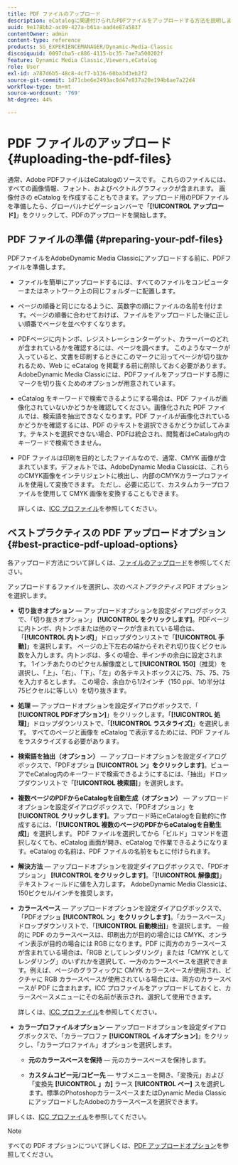 ```yaml
---
title: PDF ファイルのアップロード
description: eCatalogに関連付けられたPDFファイルをアップロードする方法を説明します。
uuid: 9e178bb2-ac09-427a-b61a-aad4e87a5837
contentOwner: admin
content-type: reference
products: SG_EXPERIENCEMANAGER/Dynamic-Media-Classic
discoiquuid: 0097cba5-c886-4115-bc35-7ae7a500202f
feature: Dynamic Media Classic,Viewers,eCatalog
role: User
exl-id: a787d6b5-48c8-4cf7-b136-60ba3d3eb2f2
source-git-commit: 1d71cbe6e2493ac8d47e837a20e194b6ae7a22d4
workflow-type: tm+mt
source-wordcount: '769'
ht-degree: 44%

---
```


# PDF ファイルのアップロード{#uploading-the-pdf-files}

通常、Adobe PDFファイルはeCatalogのソースです。 これらのファイルには、すべての画像情報、フォント、およびベクトルグラフィックが含まれます。 画像付きの eCatalog を作成することもできます。アップロード用のPDFファイルを準備したら、グローバルナビゲーションバーで「**[!UICONTROL アップロード]**」をクリックして、PDFのアップロードを開始します。

## PDF ファイルの準備 {#preparing-your-pdf-files}

PDFファイルをAdobeDynamic Media Classicにアップロードする前に、PDFファイルを準備します。

* ファイルを簡単にアップロードするには、すべてのファイルをコンピューターまたはネットワーク上の同じフォルダーに配置します。
* ページの順番と同じになるように、英数字の順にファイルの名前を付けます。ページの順番に合わせておけば、ファイルをアップロードした後に正しい順番でページを並べやすくなります。
* PDFページに内トンボ、レジストレーションターゲット、カラーバーのどれが含まれているかを確認するには、ページを調べます。 このようなマークが入っていると、文書を印刷するときにこのマークに沿ってページが切り抜かれるため、Web に eCatalog を掲載する前に削除しておく必要があります。AdobeDynamic Media Classicには、PDFファイルをアップロードする際にマークを切り抜くためのオプションが用意されています。
* eCatalog をキーワードで検索できるようにする場合は、PDF ファイルが画像化されていないかどうかを確認してください。画像化された PDF ファイルでは、検索語を抽出できなくなります。PDF ファイルが画像化されているかどうかを確認するには、PDF のテキストを選択できるかどうか試してみます。テキストを選択できない場合、PDFは統合され、閲覧者はeCatalog内のキーワードで検索できません。
* PDF ファイルは印刷を目的としたファイルなので、通常、CMYK 画像が含まれています。デフォルトでは、AdobeDynamic Media Classicは、これらのCMYK画像をインテリジェントに検出し、内部のCMYKカラープロファイルを使用して変換できます。 ただし、必要に応じて、カスタムカラープロファイルを使用して CMYK 画像を変換することもできます。

   詳しくは、[ICC プロファイル](icc-profiles.md#icc_profiles)を参照してください。

## ベストプラクティスの PDF アップロードオプション {#best-practice-pdf-upload-options}

各アップロード方法について詳しくは、[ファイルのアップロード](uploading-files.md#uploading_your_files)を参照してください。

アップロードするファイルを選択し、次の&#x200B;*ベストプラクティス* PDF オプションを選択します。

* **切り抜きオプション**  — アップロードオプションを設定ダイアログボックスで、「切り抜きオプション」 **[!UICONTROL をクリックします]**。PDFページに内トンボ、内トンボまたは他のマークが含まれている場合は、「**[!UICONTROL 内トンボ]**」ドロップダウンリストで「**[!UICONTROL 手動]**」を選択します。 ページの上下左右の端からそれぞれ切り抜くピクセル数を入力します。内トンボは、多くの場合、半インチの余白に設定されます。 1インチあたりのピクセル解像度として&#x200B;**[!UICONTROL 150]**（推奨）を選択し、「上」、「右」、「下」、「左」の各テキストボックスに75、75、75、75を入力するとします。 この場合、余白から1/2インチ（150 ppi、1の半分は75ピクセルに等しい）を切り抜きます。

* **処理**  — アップロードオプションを設定ダイアログボックスで、「 **[!UICONTROL PDFオプション]**」をクリックします。「**[!UICONTROL 処理]**」ドロップダウンリストで、「**[!UICONTROL ラスタライズ]**」を選択します。 すべてのページと画像を eCatalog で表示するためには、PDF ファイルをラスタライズする必要があります。

* **検索語を抽出（オプション）**  — アップロードオプションを設定ダイアログボックスで、「PDFオプショ **[!UICONTROL ン」をクリックします]**。ビューアでeCatalog内のキーワードで検索できるようにするには、「抽出」ドロップダウンリストで「**[!UICONTROL 検索語]**」を選択します。

* **複数ページのPDFからeCatalogを自動生成（オプション）**  — アップロードオプションを設定ダイアログボックスで、「PDFオプション」を **[!UICONTROL クリックします]**。アップロード時にeCatalogを自動的に作成するには、「**[!UICONTROL 複数のページのPDFからeCatalogを自動生成]**」を選択します。 PDF ファイルを選択してから「ビルド」コマンドを選択しなくても、eCatalog 画面が開き、eCatalog で作業できるようになります。eCatalog の名前は、PDF ファイルの名前をもとに付けられます。

* **解決方法**  — アップロードオプションを設定ダイアログボックスで、「PDFオプション」 **[!UICONTROL をクリックします]**。「**[!UICONTROL 解像度]**」テキストフィールドに値を入力します。 AdobeDynamic Media Classicは、150ピクセル/インチを推奨します。

* **カラースペース**  — アップロードオプションを設定ダイアログボックスで、「PDFオプショ **[!UICONTROL ン」をクリックします]**。「カラースペース」ドロップダウンリストで、「**[!UICONTROL 自動検出]**」を選択します。 一般的に PDF のカラースペースは、印刷出力が目的の場合には CMYK、オンライン表示が目的の場合には RGB になります。PDF に両方のカラースペースが含まれている場合は、「RGB としてレンダリング」または「CMYK としてレンダリング」のいずれかを選択して、一方のカラースペースを選択できます。例えば、ページのグラフィックに CMYK カラースペースが使用され、ピクチャに RGB カラースペースが使用されている場合には、両方のカラースペースが PDF に含まれます。ICC プロファイルをアップロードしておくと、カラースペースメニューにその名前が表示され、選択して使用できます。

   詳しくは、[ICC プロファイル](/help/icc-profiles.md)を参照してください。

* **カラープロファイルオプション**  — アップロードオプションを設定ダイアログボックスで、「カラープロファ **[!UICONTROL イルオプション]**」をクリックし、「カラープロファイル」オプションを選択します。

   * **元のカラースペースを保持**  — 元のカラースペースを保持します。

   * **カスタムコピー元/コピー先**  — サブメニューを開き、「変換元」および「変換先 **[!UICONTROL 」カ]** ラース **[!UICONTROL ペー]** スを選択します。標準のPhotoshopカラースペースまたはDynamic Media ClassicにアップロードしたAdobeのカラースペースを選択できます。

<!-- * **Convert To SRGB** - Converts to SRGB (Standard Red Green Blue). SRGB is the recommended color space for displaying images on web pages. -->

詳しくは、[ICC プロファイル](icc-profiles.md#icc_profiles)を参照してください。

>[!NOTE]
>
>すべての PDF オプションについて詳しくは、[PDF アップロードオプション](pdfs.md#pdf_upload_options)を参照してください。
